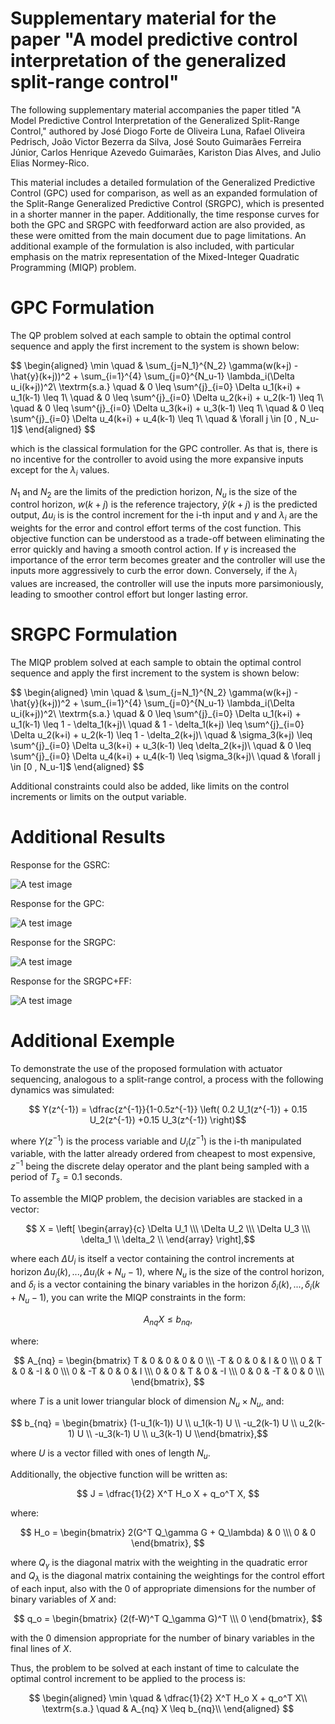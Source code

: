 # Supplementary material for the paper "A model predictive control interpretation of the generalized split-range control"

The following supplementary material accompanies the paper titled "A Model Predictive Control Interpretation of the Generalized Split-Range Control," authored by José Diogo Forte de Oliveira Luna, Rafael Oliveira Pedrisch, João Victor Bezerra da Silva, José Souto Guimarães Ferreira Júnior, Carlos Henrique Azevedo Guimarães, Kariston Dias Alves, and Julio Elias Normey-Rico.

This material includes a detailed formulation of the Generalized Predictive Control (GPC) used for comparison, as well as an expanded formulation of the Split-Range Generalized Predictive Control (SRGPC), which is presented in a shorter manner in the paper. Additionally, the time response curves for both the GPC and SRGPC with feedforward action are also provided, as these were omitted from the main document due to page limitations. An additional example of the formulation is also included, with particular emphasis on the matrix representation of the Mixed-Integer Quadratic Programming (MIQP) problem.

# GPC Formulation

The QP problem solved at each sample to obtain the optimal control sequence and apply the first increment to the system is shown below:

$$
\begin{aligned}
\min \quad & \sum_{j=N_1}^{N_2} \gamma(w(k+j) - \hat{y}(k+j))^2 +  \sum_{i=1}^{4}  \sum_{j=0}^{N_u-1}  \lambda_i(\Delta u_i(k+j))^2\\
\textrm{s.a.} \quad & 0 \leq \sum^{j}_{i=0} \Delta u_1(k+i) + u_1(k-1) \leq 1\\
\quad & 0 \leq \sum^{j}\_{i=0} \Delta u_2(k+i) + u_2(k-1) \leq 1\\
\quad & 0 \leq \sum^{j}\_{i=0} \Delta u_3(k+i) + u_3(k-1) \leq 1\\
\quad & 0 \leq \sum^{j}\_{i=0} \Delta u_4(k+i) + u_4(k-1) \leq 1\\
\quad & \forall j \in [0 , N_u-1]$
\end{aligned}
$$

which is the classical formulation for the GPC controller. As that is, there is no incentive for the controller to avoid using the more expansive inputs except for the $\lambda_i$ values.

$N_1$ and $N_2$ are the limits of the prediction horizon, $N_u$ is the size of the control horizon, $w(k+j)$ is the reference trajectory, $\hat{y}(k+j)$ is the predicted output, $\Delta u_i$ is is the control increment for the i-th input and $\gamma$ and $\lambda_i$ are the weights for the error and control effort terms of the cost function. This objective function can be understood as a trade-off between eliminating the error quickly and having a smooth control action. If $\gamma$ is increased the importance of the error term becomes greater and the controller will use the inputs more aggressively to curb the error down. Conversely, if the $\lambda_i$ values are increased, the controller will use the inputs more parsimoniously, leading to smoother control effort but longer lasting error.

# SRGPC Formulation

The MIQP problem solved at each sample to obtain the optimal control sequence and apply the first increment to the system is shown below:

$$
\begin{aligned}
\min \quad & \sum_{j=N_1}^{N_2} \gamma(w(k+j) - \hat{y}(k+j))^2 +  \sum_{i=1}^{4}  \sum_{j=0}^{N_u-1}  \lambda_i(\Delta u_i(k+j))^2\\
\textrm{s.a.} \quad & 0 \leq \sum^{j}_{i=0} \Delta u_1(k+i) + u_1(k-1) \leq 1 - \delta_1(k+j)\\
\quad & 1 - \delta_1(k+j) \leq \sum^{j}\_{i=0} \Delta u_2(k+i) + u_2(k-1) \leq 1 - \delta_2(k+j)\\
\quad & \sigma_3(k+j) \leq \sum^{j}\_{i=0} \Delta u_3(k+i) + u_3(k-1) \leq \delta_2(k+j)\\
\quad & 0 \leq \sum^{j}\_{i=0} \Delta u_4(k+i) + u_4(k-1) \leq \sigma_3(k+j)\\
\quad & \forall j \in [0 , N_u-1]$
\end{aligned}
$$

Additional constraints could also be added, like limits on the control increments or limits on the output variable.


# Additional Results

Response for the GSRC:

![A test image](./images/GSRC.png)

Response for the GPC:

![A test image](./images/respGPC.png)

Response for the SRGPC:

![A test image](./images/respSRGPC.png)

Response for the SRGPC+FF:

![A test image](./images/respSRGPCFF.png)


# Additional Exemple

To demonstrate the use of the proposed formulation with actuator sequencing, analogous to a split-range control, a process with the following dynamics was simulated:

$$    Y(z^{-1}) = \dfrac{z^{-1}}{1-0.5z^{-1}} \left( 0.2 U_1(z^{-1}) + 0.15 U_2(z^{-1}) +0.15 U_3(z^{-1}) \right)$$

where $Y(z^{-1})$ is the process variable and $U_i(z^{-1})$ is the i-th manipulated variable, with the latter already ordered from cheapest to most expensive, $z^{-1}$ being the discrete delay operator and the plant being sampled with a period of $T_s = 0.1$ seconds.

To assemble the MIQP problem, the decision variables are stacked in a vector:

$$ X = \left[
\begin{array}{c}
\Delta U_1 \\\
\Delta U_2 \\\
\Delta U_3 \\\
\delta_1 \\
\delta_2 \\
\end{array}
\right],$$

where each $\Delta U_i$ is itself a vector containing the control increments at horizon $\Delta u_i(k), ... , \Delta u_i (k+N_u-1)$, where $N_u$ is the size of the control horizon, and $\delta_i$ is a vector containing the binary variables in the horizon $\delta_i(k), ..., \delta_i (k+N_u-1)$, you can write the MIQP constraints in the form:


   $$ A_{nq} X \leq b_{nq},$$

where: 

$$
    A_{nq} = \begin{bmatrix}
T & 0 & 0 & 0 & 0 \\\
-T & 0 & 0 & I & 0 \\\
0 & T & 0 & -I & 0 \\\
0 & -T & 0 & 0 & I \\\
0 & 0 & T & 0 & -I \\\
0 & 0 & -T & 0 & 0 \\\
\end{bmatrix}, 
$$

where $T$ is a unit lower triangular block of dimension $N_u \times N_u$, and: 

$$ b_{nq} = \begin{bmatrix} (1-u_1(k-1)) U \\ u_1(k-1) U \\ -u_2(k-1) U \\ u_2(k-1) U \\ -u_3(k-1) U \\ u_3(k-1) U \\end{bmatrix},$$

where $U$ is a vector filled with ones of length $N_u$.

Additionally, the objective function will be written as:

$$
    J = \dfrac{1}{2} X^T H_o X + q_o^T X,
$$

where:

$$
   H_o = \begin{bmatrix}
2(G^T Q_\gamma G + Q_\lambda) & 0 \\\
0 & 0
\end{bmatrix}, 
$$

where $Q_\gamma$ is the diagonal matrix with the weighting in the quadratic error and $Q_\lambda$ is the diagonal matrix containing the weightings for the control effort of each input, also with the $0$ of appropriate dimensions for the number of binary variables of $X$ and:

$$
   q_o = \begin{bmatrix}
(2(f-W)^T Q_\gamma G)^T \\\ 0
\end{bmatrix}, 
$$

with the $0$ dimension appropriate for the number of binary variables in the final lines of $X$.

Thus, the problem to be solved at each instant of time to calculate the optimal control increment to be applied to the process is:

$$
\begin{aligned}
\min \quad & \dfrac{1}{2} X^T H_o X + q_o^T X\\
\textrm{s.a.} \quad & A_{nq} X \leq b_{nq}\\
\end{aligned}
$$



